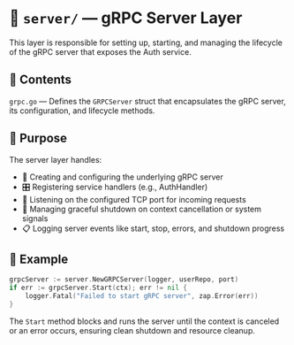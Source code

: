 # 🧾 `server/` — gRPC Server Layer

This layer is responsible for setting up, starting, and managing the lifecycle of the gRPC server that exposes the Auth service.

## 📁 Contents

`grpc.go` — Defines the `GRPCServer` struct that encapsulates the gRPC server, its configuration, and lifecycle methods.

## 🧠 Purpose

The server layer handles:
- 🔌 Creating and configuring the underlying gRPC server
- 🎛️ Registering service handlers (e.g., AuthHandler)
- 📡 Listening on the configured TCP port for incoming requests
- 🛑 Managing graceful shutdown on context cancellation or system signals
- 📋 Logging server events like start, stop, errors, and shutdown progress

## 🧱 Example

```go
grpcServer := server.NewGRPCServer(logger, userRepo, port)
if err := grpcServer.Start(ctx); err != nil {
    logger.Fatal("Failed to start gRPC server", zap.Error(err))
}
```

The `Start` method blocks and runs the server until the context is canceled or an error occurs, ensuring clean shutdown and resource cleanup.